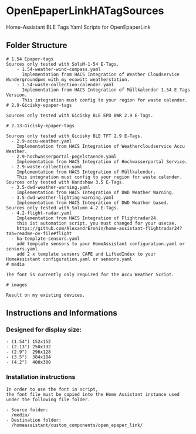 # OpenEpaperLinkHATagSources
Home-Assistant BLE Tags Yaml Scripts for OpenEpaperLink

## Folder Structure
    # 1.54 Epaper-tags
    Sources only tested with SoluM-1-54 E-Tags.
        - 1.54-weather-wind-compass.yaml
          Implementation from HACS Integration of Weather Cloudservice Wundergroundpws with my ecowitt weatherstation.
        - 1.54-waste-collection-calender.yaml
          Implementation from HACS Integration of Müllkalender 1.54 E-Tags Version.
          This integration must config to your region for waste calender.
    # 2.9-Gicisky-epaper-tags

    Sources only tested with Gicisky BLE EPD BWR 2.9 E-Tags.

    # 2.13-Gicisky-epaper-tags

    Sources only tested with Gicisky BLE TFT 2.9 E-Tags.
      - 2.9-accu-weather.yaml
        Implementation from HACS Integration of Weathercloudservice Accu Weather.
      - 2.9-hochwasserportal-pegelstaende.yaml
        Implementation from HACS Integration of Hochwasserportal Service.
      - 2.9-waste-collection.yaml
        Implementation from HACS Integration of Müllkalender.
        This integration must config to your region for waste calender.  
    Sources only tested with Handshow 3.5 E-Tags.
      - 3.5-dwd-weather-warning.yaml
        Implementation from HACS Integration of DWD Weather Warning.
      - 3.5-dwd-weather-lighting-warning.yaml
        Implementation from HACS Integration of DWD Weather based.        
    Sources only tested with Solumn 4.2 E-Tags.
      - 4.2-flight-radar.yaml
        Implementation from HACS Integration of Flightradar24.
        this ist automation script, you must changed for your usecae.
        https://github.com/AlexandrErohin/home-assistant-flightradar24?tab=readme-ov-file#flight
      - ha-template-sensors.yaml
        add template sensors to your HomeAssistant configuration.yaml or sensors.yaml
        add 2 x template sensors CAPE and LiftedIndex to your HomeAssistant configuration.yaml or sensors.yaml
    # media

    The font is currently only required for the Accu Weather Script.

    # images

    Result on my existing devices.

## Instructions and Informations

### Designed for display size:
    - (1.54") 152x152 
    - (2.13") 250x132 
    - (2.9")  296x128
    - (3.5")  384x184
    - (4.2")  400x300
### Installation instructions

    In order to use the font in script, 
    the font file must be copied into the Home Assistant instance used under the following file folder.

    - Source folder: 
      /media/
    - Destination folder: 
      /homeassistant/custom_components/open_epaper_link/

